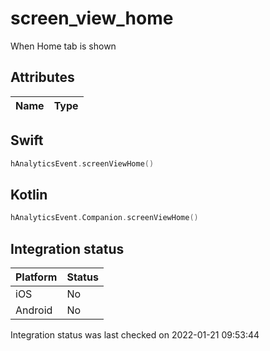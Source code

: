 # screen_view_home
When Home tab is shown

## Attributes

| Name      | Type |
| ----------- | ----------- |


## Swift

```swift
hAnalyticsEvent.screenViewHome()
```

## Kotlin

```kotlin
hAnalyticsEvent.Companion.screenViewHome()
```

## Integration status

| Platform      | Status |
| ----------- | ----------- |
| iOS      |    No    |
| Android      | No       |

Integration status was last checked on 2022-01-21 09:53:44